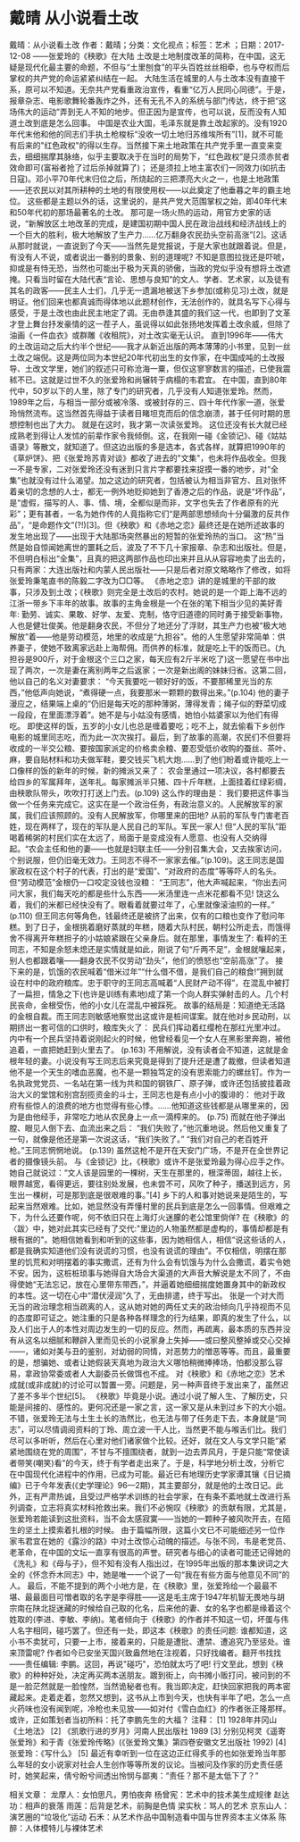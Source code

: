 # 戴晴  从小说看土改

戴晴：从小说看土改
作者：戴晴；分类：文化视点；标签：艺术 ；日期：2017-12-08
——张爱玲的《秧歌》在大陆
土改是土地制度改革的简称，在中国，这无疑是现代化最主要的命题，不但与“土里刨食”的平头百姓丝丝相牵，也与夺权而后掌权的共产党的命运紧紧纠结在一起。
大陆生活在城里的人与土改本没有直接干系，原可以不知道。无奈共产党看重政治宣传，看重“亿万人民同心同德”。于是，报章杂志、电影歌舞轮番轰炸之外，还有无孔不入的系统与部门传达，终于把“这场伟大的运动”弄到无人不知的地步。但正因为是宣传，也可以说，反而没有人知道土改到底是怎么回事。
中国是农业大国，毛泽东就是靠土改起家的。没有1920年代末他和他的同志们手执土枪梭标“没收一切土地归苏维埃所有”[1]，就不可能有后来的"红色政权"的得以生存。当然接下来土地政策在共产党手里一直变来变去，细细揣摩其脉络，似乎主要取决于在当时的局势下，“红色政权”是只须赤贫者效命即可(富裕者抢了过后杀掉就算了)； 还是须拉上地主富农们一同效力(如抗击日寇)。邓小平70年代末归位之后，所烧起的三把漂亮大火之一，也是土地政策——还农民以对其所耕种的土地的有限使用权——以此奠定了他垂暮之年的霸主地位。
这些都是主题以外的话，这里说的，是共产党大范围掌权之始，即40年代末和50年代初的那场最著名的土改。
那可是一场火热的运动，用官方史家的话说，“新解放区土地改革的完成，是建国初期中国人民在政治战线和经济战线上的一个巨大的胜利，极大地解放了生产力……亿万翻身农民劲头空前高涨”[2]。这话从那时就说，一直说到了今天——当然先是党报说，于是大家也就跟着说。但是，有没有人不说，或者说出一番别的景象、别的道理呢?
不知是意图拉拢还是吓唬，抑或是有恃无恐，当然也可能出于极为天真的骄傲，当政的党似乎没有想将土改遮掩。只看当时留在大陆代表“言论、思想与良知”的文人、学者、艺术家，以及徒有其名的政客——民主人士们，几乎无一遗漏地被送下乡参加(或称见习)土改，就是明证。他们回来也都真诚而得体地以此题材创作，无法创作的，就具名写下心得与感受，于是土改也由此民主地定了调。无由恭逢其盛的我们这一代，也即到了文革才登上舞台抒发豪情的这一茬子人，虽说得以如此张扬地发挥着土改余威，但除了油画《一件血衣》或群雕《收租院》，对土改实毫无认识。
直到1996年——伟大的土改运动之后大约半个世纪——我才从新近出版的两本薄薄的小书里，见到一丝土改之端倪。这是两位同为本世纪20年代初出生的女作家，在中国成吨的土改报导、土改文学里，她们的叙述只可称沧海一粟，但仅这寥寥数言的描述，已使我震秫不已。这就是过世不久的张爱玲和尚辗转于病榻的韦君宜。
在中国，直到80年代中，50岁以下的人里，除了专门的研究者，几乎没有人知道张爱玲。然而，1989年之后，与相当一部分或被冷落、或被封存的三、四十年代作家一道，张爱玲悄然流布。这当然首先得益于读者目睹坦克而后的信念崩溃，甚于任何时期的思想控制也出了大力。
就是在这时，我才第一次读张爱玲。
这位还没有长大就已经成熟老到得让人发怵的前辈作家令我倾倒。这，在我刚一碰《金锁记》、碰《姑姑语录》等散文，就知道了。但这边出版的多是选本，各式各样，就算把1990年的《草炉饼》、把《张爱玲苏青对谈》都收了进去的"文集"，也未将作品收全。但我一不是专家，二对张爱玲还没有迷到只言片字都要找来捉摸一番的地步，对“全集”也就没有过什么渴望。加之这边的研究者，包括被认为相当非官方、且对张怀着亲切的念想的人士，都无一例外地贬抑她到了香港之后的作品，说是“坏作品”，是“虚假，描写的人、事、情、境，全都似是而非，文字也失去了作者原有的光彩”；更有甚者，一名为她作传的人竟指称它们“是两部思想倾向十分偏激的反共作品”，“是命题作文”(?!)[3]。但《秧歌》和《赤地之恋》最终还是在她所述故事的发生地出现了——出现于大陆那场突然暴出的短暂的张爱玲热的当口。
这“热”当然是始自惊闻她离世的噩耗之后，波及了不下几十家报章、杂志和出版社。但是，不但明白标出“全集”，且真的把这两部作品也印出来并且从从容容地卖了出去的，只有两家：大连出版社和内蒙人民出版社——只是后者对原文略略作了修改，如将张爱玲秉笔直书的陈毅二字改为□□等。
《赤地之恋》讲的是城里的干部的故事，只涉及到土改；《秧歌》则完全是土改后的农村。她说的是一个距上海不远的江浙一带乡下丰年的故事。故事的主角金根是一个在张的笔下相当少见的美好青年: 勤劳、诚实、果敢、好学、友爱、克制，恪守旧道德的同时勇于接受新事物，人也是健壮俊美。他是翻身农民，不但分了地还分了浮财，其生产力也被“极大地解放”着——他是劳动模范，地里的收成是“九担谷”。他的人生愿望非常简单：供养妻子，使她不致离家远赴上海帮佣。而供养的标准，就是吃上干的饭而已。(九担谷是900斤，对于金根这个三口之家，每天应有2斤半米吃了)这一愿望在书中出现了两次，一次是妻在离别两年之后返家；一次是新出阁的妹妹归省。这第二回，他以自己的名义对妻要求：
“今天我要吃一顿好好的饭，不要那稀里光当的东西，”他低声向她说，“煮得硬一点，我要那米一颗颗的数得出来。”(p.104)
他的妻子漫应之，结果端上桌的“仍旧是每天吃的那种薄粥，薄得发青；绳子似的野菜切成一段段，在里面漂浮着”。她不是与小姑没有感情，她怕小姑婆家以为他们有得吃。
即使这样的饭，五岁的小女儿也总是缠着要吃；吃不上，就去偷看下乡创作电影的城里同志吃，而为此一次次挨打。最后，到了故事的高潮，农民们不但要将收成的一半交公粮、要按国家派定的价格卖余粮、要忍受低价收购的蚕丝、茶叶、麻，要自贴材料和功夫做军鞋，要交钱买飞机大炮……到了他们盼着或许能吃上一口像样的饭的新年的时候，新的摊派又来了：
农会里通过一项决议，各村都要去给四乡的军属拜年，送年礼。每家摊派半只猪、四十斤年糕，上面挂着红绿彩绸，由秧歌队带头，吹吹打打送上门去。(p.109)
这么作的理由是：
我们要把这件事当做一个任务来完成它。这实在是一个政治任务，有政治意义的。人民解放军的家属，我们应该照顾的。没有人民解放军，你哪里来的田地? 从前的军队专门害老百姓，现在两样了，现在的军队是人民自己的军队。军民一家人!
但“人民的军队”距喝着稀粥的村民们实在太远了，局面于是变成没有人愿意、也没有人交纳得起。“农会主任和他的妻——也就是妇联主任——分别召集大会，又去挨家访问，个别说服，但仍旧毫无效力。王同志不得不一家家去催。”(p.109)。这王同志是国家政权在这个村子的代表，打出的是“爱国”、“对政府的态度”等等吓人的名头。但“劳动模范”金根仍一口咬定没钱也没粮：
“王同志”，他大声喊起来，“你出去问问大家，我们每天吃的都是些什么东西——米汤里连一点米花都看不见! 饶这么着，我们的米都已经快没有了。眼看着就要过年了，心里就像滚油煎的一样。” (p.110)
但王同志何等角色，钱最终还是被挤了出来，仅有的口粮也变作了慰问年糕。到了日子，金根挑着磨好蒸就的年糕，随着大队村民，朝村公所走去，而饿得舍不得离开年糕担子的小姑娘紧跟在父亲身后。就在那里，事情发生了: 看秤的王同志，不知是余怒未熄还是实情就是如此，刚说了句“斤两不足”，金根就嚷起来，别人也都跟着嚷——翻身农民不仅劳动“劲头”，他们的愤怒也“空前高涨”了。
接下来的是，饥饿的农民喊着“借米过年”“什么借不借，是我们自己的粮食!”拥到就设在村中的政府粮库。忠于职守的王同志高喊着“人民财产动不得”，在混乱中被打了一扁担，情急之下(也许是训练有素地)成了第一个向人群实弹射击的人。几个村民丧命，金根受伤，他的小女儿在混乱中被踩死。
故事的结局是：知道绝无活路的金根自裁。而王同志则敏感地察觉出这或许是桩间谍案。就在他对乡民动刑，以期挤出一套可信的口供时，粮库失火了：
民兵们挥动着红缨枪在那红光里冲过。内中有一个民兵坚持着说刚起火的时候，他曾经看见一个女人在黑影里奔跑，被他追着，一直把她赶到火里去了。 (p.163)
不用解说，没有读者会不知道，这就是金根年轻的妻。小说没有写王同志后来究竟是得到了提升还是遭了裁撤，但读者知道他不是一个天生的嗜血恶魔，也不是一颗独笃定的没有思索能力的螺丝钉。作为一名执政党党员、一名站在第一线为共和国的钢铁厂、原子弹，或许还包括披挂着政治大义的堂馆和别宫刮揽资金的斗士，王同志也是有点小小的腹诽的：
他对于政府有些惊人的浪费的地方也觉得有些心悸。……他知道这些钱都是从哪里来的，因为是由他经手，非常吃力地从农民身上一点一滴榨来的。 (p.75)
而就在他子弹出膛、眼见人倒下去、血流出来之后：
“我们失败了，”他沉重地说。然后他又重复了一句，就像是他还是第一次说这话，“我们失败了。”
“我们对自己的老百姓开枪。”王同志惘惘地说。 (p.139)
虽然这枪不是开在天安门广场，不是开在全世界记者的摄像镜头前。
与《金锁记》比，《秧歌》或许不是张爱玲最为得心应手之作。她自己就说过：“文人该是园里的一棵树，天生在那里的，根深蒂固，越往上长，眼界越宽，看得更远，要往别处发展，也未尝不可，风吹了种子，播送到远方，另生出一棵树，可是那到底是很艰难的事。”[4] 乡下的人和事对她说来是陌生的，写起来当然艰难。比如，她显然没有弄懂村里的民兵到底是怎么一回事情。但艰难之下，为什么还要作呢，何不依旧只在上海灯火迷朦的老公馆里倘佯? 在《秧歌》的〈跋〉中，她对此其实已经有了交代:"里边的人物虽然都是虚构的，事情却都是有根有据的"。她相信她看到和听到的这些事，因为她相信人，相信“说这些话的人，都是我确实知道他们没有说谎的习惯，也没有说谎的理由”。不仅相信，明摆在那里的饥荒和对明摆着的事实撒谎，还有为什么会有饥饿与为什么会撒谎，着实令她不安。因为，这桩桩琐事与她得自大场合大渠道的大声音大解说是太不同了，不由得使她“无法忘记，放在心里带东带西，”，并逼着她细细揣度她置身其中的新政权的本性。这一切在心中“潜伏浸润”久了，无由排遣，终于写出。
张是一个对大而无当的政治理念相当疏离的人，这从她对她的两任丈夫的政治倾向几乎持视而不见的态度即可证之。她注重的只是各种各样理念的行为结果，即真的发生了什么，以及人们出于人的本性对周边发生的一切的反应。然而，再疏离，最本质的东西并没有从这名以细腻和鞭辟入里而见长的小说家身上失掉——或曰整风整掉或交心交掉——，诸如对美与丑的鉴别，对幼弱的同情，对恶势力的憎恶等等。而且，最重要的是，想骗她、或者让她假装天真地为政治大义哪怕稍微捧捧场，怕都没那么容易，拿政协常委或者人大副委员长做饵也不成。
对《秧歌》和《赤地之恋》艺术成就(或非成就)的讨论可以暂置一旁。问题是，另一种声音终于发出来了，虽然迟了差不多半个世纪[5]。
《秧歌》毕竟是小说。通过小说了解人生、了解历史，只能是间接的、感性的。更何况还是一家之言，这一家又是从未到过乡下的大小姐。不错，张爱玲无法与土生土长的浩然比，也无法与带了任务走下去，本身就是“同志”，可以尽情调阅资料的丁玲、周立波一干人比，当然更不能与喉舌们比。我们尽可以多听听，然后在心里对他们诸家做个比较。还好，就在文人与文学只能“紧紧地围绕在党的周围”，不甘与不擅围绕者，就到一边去弄风月，于是只能“常使读者带笑(嘲笑)看"的今天，终于有学者走出来了。于是，科学地分析土改，分析它在中国现代化进程中的作用，已成为可能。最近已有地理历史学家谭其镶《日记摘编》已于今年发表(《史学理论》96—2期)，其主要部分，就是他的土改日记。此外，正有严肃热诚，且受过严格学术训练的社会学家，在有条不紊地就土改进行系列调查，立志将真实材料抢救出来。我们不必惋叹《秧歌》的贡献有限，尤其是，张爱玲若能读到这批资料，当不会太感寂寞——当她的一颗种子被风吹开去，在陌生的坚土上摸索着扎根的时候。
由于篇幅所限，这篇小文已不可能细述另一位作家韦君宜在她的《露沙的路》中对土改惊心动魄的描述。与张不同，韦是老党员、老革命，在中国的文坛一直享有很高的声誉。研究者与细心的读者可能还记得她的《洗礼》和《母与子》，但不知有没有人指出过，在1995年出版的那本集谀词之大全的《怀念乔木同志》中，她是唯一一个说了一句“我在有些方面与他意见不同”的人。
最后，不能不提到的两个小地方是，在《秧歌》里，张爱玲给一个最最不堪、最最面目可憎者取的名字是李得胜——这是毛主席于1947年机智无畏地与胡宗南在陕北捉迷藏的时候给自己取的化名，后来他的妻、女的名字也都是缘着这个姓取的(李进、李敏、李纳)。笔者倾向于《秧歌》的作者并不知这一切，坏蛋与伟人名字相同，碰巧罢了。但还有一处，即这本《秧歌》的责任问题: 谁都知道，这小书不卖犹可，只要一上市，接着来的，只能是遭批、遭禁、遭追究乃至惩处。谁来顶雷呢? 作者如今已安坐天国兴致盎然地在注视着，只好找编者。翻开书找找——责任编辑: 李鹏。这回，再说"碰巧"，恐怕就太巧了吧!
行文至此，想到《秧歌》的种种好处，决定再买两本送朋友。踱到街上，向书摊小贩打问，被问到的不是一脸茫然就是一脸惶然，当然诡秘者也有。我当即决定，赶快回家把我的两本密藏起来。走着走着，忽然又想到，这书从上市到今天，也快有半年了吧，怎么一点火药味也没有闻到呢，冷枪也未见放——如对付《雪白血红》的作者张正隆那样。
或许，正如策划者当初所料：托了李鹏先生的大福？
注释：
[1] 1928年井冈山《土地法》
[2] 《凯歌行进的岁月》河南人民出版社 1989
[3] 分别见柯灵《遥寄张爱玲》和于青《张爱玲传略》(《张爱玲文集》第四卷安徽文艺出版社 1992)
[4] 张爱玲：《写什么》
[5] 最近有幸听到一位在这边正红得炙手的也如张爱玲当年那么年轻的女小说家对社会人生创作等等所发的议论。当被问及作家的历史责任感时，她笑起来，倩兮盼兮间透出怜悯与鄙夷：“责任？那不是太低下了？”

相关文章：
龙摩人：女怕思凡，男怕夜奔
杨曾宪：艺术中的技术美生成规律
赵达功：相声的衰落
雨莲：后背是艺术，前胸是色情
梁实秋：骂人的艺术
京东山人：演艺圈的“垃圾化”运动
石禾：从艺术作品中国制造看中国与世界资本主义体系
陈醉：人体模特儿与裸体艺术
